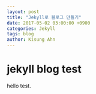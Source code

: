 ```yaml
---
layout: post
title: "Jekyll로 블로그 만들기"
date: 2017-05-02 03:00:00 +0900
categories: Jekyll
tags: blog
author: Kisung Ahn
---
```



# jekyll blog test

hello test.
